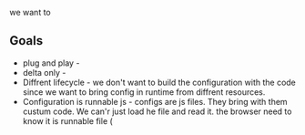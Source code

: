 we want to 

## Goals

* plug and play - 
* delta only - 
* Diffrent lifecycle - we don't want to build the configuration with the code since we want to bring config in runtime from diffrent resources.
* Configuration is runnable js - configs are js files. They bring with them custum code. We can'r just load he file and read it. the browser need to know it is runnable file (<script>) ;




## config with webpack:

* require()
https://webpack.js.org/guides/dependency-management/
**no - it is still need to be in build time**

* import()
ES proposal: import() – dynamically importing ES modules
https://webpack.js.org/guides/migrating/#code-splitting-with-es2015
http://2ality.com/2017/01/import-operator.html
**no - it is still need to be in build time**

* alias
https://webpack.js.org/configuration/resolve/
**no - it is still need to be in build time**

* externals - as global var
https://webpack.js.org/configuration/externals/






